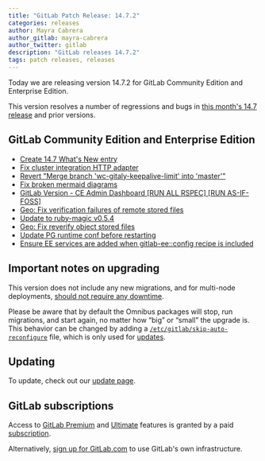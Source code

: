 ```yaml
---
title: "GitLab Patch Release: 14.7.2"
categories: releases
author: Mayra Cabrera
author_gitlab: mayra-cabrera
author_twitter: gitlab
description: "GitLab releases 14.7.2"
tags: patch releases, releases
---
```


Today we are releasing version 14.7.2 for GitLab Community Edition and Enterprise Edition.

This version resolves a number of regressions and bugs in
[this month's 14.7 release](/releases/2022/01/22/gitlab-14-7-released/) and
prior versions.

## GitLab Community Edition and Enterprise Edition

<!--
- [Description](GitLab MR LINK)
- [Description](GitLab MR LINK)
-->

* [Create 14.7 What's New entry](https://gitlab.com/gitlab-org/gitlab/-/merge_requests/78733)
* [Fix cluster integration HTTP adapter](https://gitlab.com/gitlab-org/gitlab/-/merge_requests/78737)
* [Revert "Merge branch 'wc-gitaly-keepalive-limit' into 'master'"](https://gitlab.com/gitlab-org/gitlab/-/merge_requests/78966)
* [Fix broken mermaid diagrams](https://gitlab.com/gitlab-org/gitlab/-/merge_requests/79043)
* [GitLab Version - CE Admin Dashboard [RUN ALL RSPEC] [RUN AS-IF-FOSS]](https://gitlab.com/gitlab-org/gitlab/-/merge_requests/79258)
* [Geo: Fix verification failures of remote stored files](https://gitlab.com/gitlab-org/gitlab/-/merge_requests/79303)
* [Update to ruby-magic v0.5.4](https://gitlab.com/gitlab-org/gitlab/-/merge_requests/79388)
* [Geo: Fix reverify object stored files](https://gitlab.com/gitlab-org/gitlab/-/merge_requests/79469)
* [Update PG runtime conf before restarting](https://gitlab.com/gitlab-org/omnibus-gitlab/-/merge_requests/5848)
* [Ensure EE services are added when gitlab-ee::config recipe is included](https://gitlab.com/gitlab-org/omnibus-gitlab/-/merge_requests/5861)
<!-- {{ MERGE_REQUEST_LIST }} -->

## Important notes on upgrading

This version does not include any new migrations, and for multi-node deployments, [should not require any downtime](https://docs.gitlab.com/ee/update/#upgrading-without-downtime).

Please be aware that by default the Omnibus packages will stop, run migrations,
and start again, no matter how “big” or “small” the upgrade is. This behavior
can be changed by adding a [`/etc/gitlab/skip-auto-reconfigure`](http://docs.gitlab.com/omnibus/update/README.html) file,
which is only used for [updates](https://docs.gitlab.com/omnibus/update/README.html).

## Updating

To update, check out our [update page](/update/).

## GitLab subscriptions

Access to [GitLab Premium](/pricing/premium/) and [Ultimate](/pricing/ultimate/) features is granted by a paid [subscription](/pricing/).

Alternatively, [sign up for GitLab.com](https://gitlab.com/users/sign_in)
to use GitLab's own infrastructure.
